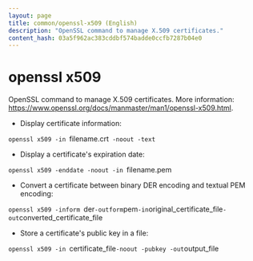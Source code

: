 ```yaml
---
layout: page
title: common/openssl-x509 (English)
description: "OpenSSL command to manage X.509 certificates."
content_hash: 03a5f962ac383cddbf574badde0ccfb7287b04e0
---
```

# openssl x509

OpenSSL command to manage X.509 certificates.
More information: <https://www.openssl.org/docs/manmaster/man1/openssl-x509.html>.

- Display certificate information:

`openssl x509 -in `<span class="tldr-var badge badge-pill bg-dark-lm bg-white-dm text-white-lm text-dark-dm font-weight-bold">filename.crt</span>` -noout -text`

- Display a certificate's expiration date:

`openssl x509 -enddate -noout -in `<span class="tldr-var badge badge-pill bg-dark-lm bg-white-dm text-white-lm text-dark-dm font-weight-bold">filename.pem</span>

- Convert a certificate between binary DER encoding and textual PEM encoding:

`openssl x509 -inform `<span class="tldr-var badge badge-pill bg-dark-lm bg-white-dm text-white-lm text-dark-dm font-weight-bold">der</span>` -outform `<span class="tldr-var badge badge-pill bg-dark-lm bg-white-dm text-white-lm text-dark-dm font-weight-bold">pem</span>` -in `<span class="tldr-var badge badge-pill bg-dark-lm bg-white-dm text-white-lm text-dark-dm font-weight-bold">original_certificate_file</span>` -out `<span class="tldr-var badge badge-pill bg-dark-lm bg-white-dm text-white-lm text-dark-dm font-weight-bold">converted_certificate_file</span>

- Store a certificate's public key in a file:

`openssl x509 -in `<span class="tldr-var badge badge-pill bg-dark-lm bg-white-dm text-white-lm text-dark-dm font-weight-bold">certificate_file</span>` -noout -pubkey -out `<span class="tldr-var badge badge-pill bg-dark-lm bg-white-dm text-white-lm text-dark-dm font-weight-bold">output_file</span>
